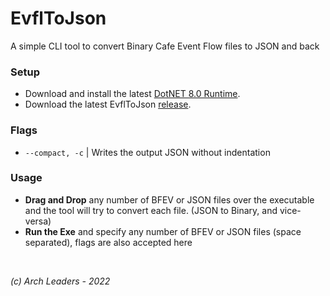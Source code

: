 # EvflToJson

A simple CLI tool to convert Binary Cafe Event Flow files to JSON and back

### Setup

- Download and install the latest [DotNET 8.0 Runtime](https://dotnet.microsoft.com/en-us/download/dotnet/8.0).
- Download the latest EvflToJson [release](https://github.com/ArchLeaders/EvflToJson/releases/latest).

### Flags

- `--compact, -c` | Writes the output JSON without indentation

### Usage

- **Drag and Drop** any number of BFEV or JSON files over the executable and the tool will try to convert each file. (JSON to Binary, and vice-versa)
- **Run the Exe** and specify any number of BFEV or JSON files (space separated), flags are also accepted here

<br>

*(c) Arch Leaders - 2022*
